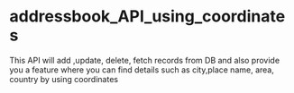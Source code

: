 # addressbook_API_using_coordinates
This API will add ,update, delete, fetch records from DB and also provide you a feature where you can find details such as 
city,place name, area, country by using coordinates
